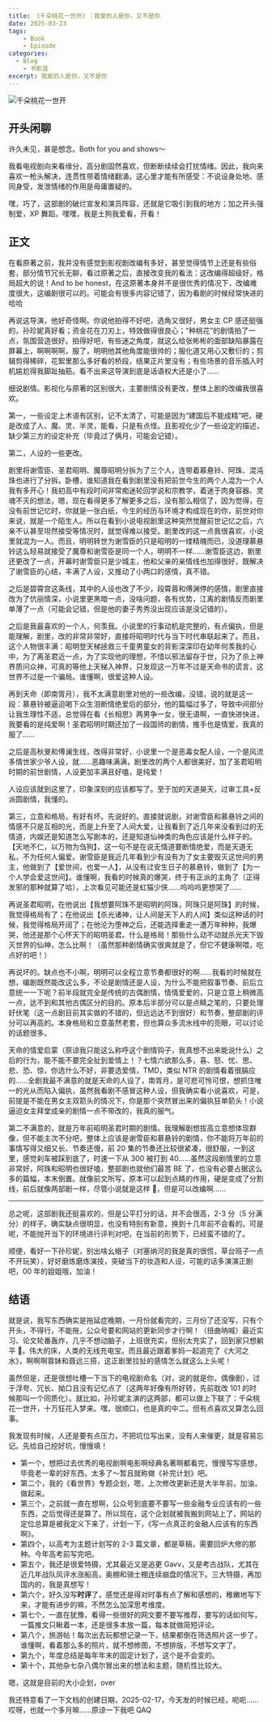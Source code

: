 ```yaml
---
title: 《千朵桃花一世开》｜我爱的人是你，又不是你
date: 2025-03-23
tags: 
	- Book
	- Episode
categories: 
  - Blog
    - 书影音
excerpt: 我爱的人是你，又不是你
---
```



![千朵桃花一世开](/images/千朵桃花一世开.jpg)

## 开头闲聊
许久未见，甚是想念。Both for you and shows～

我看电视剧向来看缘分，高分剧固然喜欢，但断断续续会打扰情绪。因此，我向来喜欢一枪头解决，连贯性带着情绪翻涌，这心里才能有所感受：不说设身处地、感同身受，发泄情绪的作用是毋庸置疑的。

嘿，巧了，这部剧的破烂宣发和演员阵容，还就是它吸引到我的地方；加之开头强制爱，XP 舞蹈，嘿嘿，我是土狗我爱看，开看！


## 正文
在看原著之前，我并没有感觉到影视剧改编有多好，甚至觉得情节上还是有些俗套，部分情节冗长无聊，看过原著之后，直接改变我的看法：这改编得超级好，格局超大的说！And to be honest，在这原著本身并不是很优秀的情况下，改编难度很大，这编剧很可以的。可能会有很多内容记错了，因为看剧的时候经常快进的哈哈

再说这导演，他好奇怪啊。你说他拍得不好吧，选角又很好，男女主 CP 感还挺强的，孙珍妮真好看；资金花在刀刃上，特效做得很良心；“种桃花”的剧情拍了一点，氛围营造很好。拍得好吧，有些迷之角度，就这么给张彬彬的面部缺陷暴露在屏幕上，啊啊啊啊，服了，明明他其他角度能很帅的；服化道又用心又敷衍的；剪辑剪得稀碎，花絮里那么多好看的桥段，结果正片里没有；有些场景的音乐插入时机尴尬得我脚趾抽筋。看不出来这导演到底是话语权大还是小了……

细说剧情。影视化与原著的区别很大，主要剧情没有更改，整体上剧的改编我很喜欢。

第一，一些设定上术语有区别，记不太清了，可能是因为“建国后不能成精”吧，硬是改成了人、魔、灵、半灵，能看，只是有点怪。且影视化少了一些设定的描述，缺少第三方的设定补充（毕竟过了俩月，可能会记错）。

第二，人设的一些更改。

剧里将谢雪臣、圣君昭明、魔尊昭明分拆为了三个人，连带着慕悬铃、阿珠、混沌珠也进行了分拆。卧槽，谁知道我在看到剧里没有把前世今生的两个人混为一个人我有多开心！我初高中有段时间非常痴迷轮回学说和宗教学，着迷于肉身容器、灵魂不灭的想法，嗯，现在看得更多了解更多之后，没有那么相信了，因为觉得，在没有前世记忆时，你就是一张白纸，今生的经历与环境才构成现在的你，前世对你来说，就是一个陌生人。所以在看到小说电视剧里这种突然觉醒前世记忆之后，六亲不认甚至坦然接受等情况时，就觉得难以接受。剧里改的这一点我很喜欢，小说里就混为一人。而且，明明转世为谢雪臣的只是昭明的一缕精魄而已，没道理慕悬铃这么轻易就接受了魔尊和谢雪臣是同一个人，明明不一样……谢雪臣这边，剧里还更改了一点，开幕时谢雪臣只是少城主，他和父亲的亲情线也加得很好，既解决了谢雪臣的心结，丰满了人设，又推动了小两口的感情，真不错。

之后是碧霄宫这条线，其中的人设也改了不少，段霄蓉和傅渊停的感情，剧里直接改为了伉丽情深，小说里更黑暗一点，没啥问题，各有优势，江离的剧情反而剧里单薄了一点（可能会记错，但是他的妻子秀秀没出现应该是没记错的）。

之后是我最喜欢的一个人，何羡我。小说里的行事动机是完整的，有点偏执，但是能理解，剧里，改的非常非常好，直接将昭明时代与当下时代串联起来了。而且，这个人物很丰满：昭明登天梯拯救三千童男童女的背影深深印在幼年何羡我的心中，为了离圣君近一点，为了实现他的理想，不惜以邪法留存于世，只为了杀上神界质问众神，可真的等他上天梯入神界，只发现这一万年不过是天命书的谎言，这世界不过是一个骗局。谁懂啊，很爱这种人设。

再到天命（即南胥月），我不太满意剧里对他的一些改编，没错，说的就是这一段：慕悬铃被逼迫喝下众生泪断情绝爱后的部分，他的篇幅过多了，导致中间部分让我生理性不适，总觉得在看《长相思》两男争一女，很无语啊，一直快进快进，我要看的是纯爱啊！圣君昭明时期还加了一段国师的剧情，推手也是情爱，我真的服了……

之后是高秋旻和傅澜生线，改得非常好，小说里一个是恶毒女配人设，一个是风流多情世家少爷人设，就……恶趣味满满，剧里改的两个人都很美好，加了圣君昭明时期的前世剧情，人设更加丰满且好嗑，是纯爱！

人设应该就到这里了，印象深刻的应该都写了。至于加的天道昊天，过审工具+反派圆剧情，我懂的。

第三，立意和格局，有好有坏。先说好的。直接就说剧，对谢雪臣和慕悬铃之间的情感不只是互相的光，而是上升至了人间大爱，让我看到了近几年来没看到过的无情道，内娱还是知道怎么写剧本的，还是知道仙神类的角色应该是什么样子的。【天地不仁，以万物为刍狗】，这一句不是在说无情道要断情绝爱，而是天道无私，不为任何人偏爱。谢雪臣是我近几年看到少有没有为了女主要毁灭这世间的男主，他做到了【爱世间，也爱一人】，从没有过安生日子的慕悬铃，做到了【为一个人学会爱这世间】。谁懂啊，我看的时候真的爆哭，终于有正派的主角了（正得发邪的那种就算了哈），上次看见可能还是虹猫少侠……呜呜呜更想哭了……

再说圣君昭明，在他说出【我想要阿珠不是昭明的阿珠，阿珠只是阿珠】的时候，我觉得格局有了；在他说出【杀光诸神，让人间是天下人的人间】类似这种话的时候，我觉得格局开阔了；在他沦为堕神之后，还能选择重走一遭万年种种，我爆哭，他还是那个心怀天下的昭明圣君。什么是格局！那些什么动不动就杀光天下毁灭世界的仙神，怎么比啊！（虽然那种剧情确实很爽就是了，但它不健康啊喂，吃点好的吧！）

再说坏的。缺点也不小啊，明明可以全程立意节奏都很好的啊……我看的时候就在想，编剧既然能改这么多，不论是剧情还是人设，为什么不能把叙事节奏、前后立意统一一下呢？前半段就完全是传统的古偶剧情，情情爱爱的，只是立意上稍微高一点，达不到和其他古偶区分的目的。原本后半部分可以是点睛之笔的，只要处理好伏笔（这一点剧目前其实做的不错的，但远远达不到很好）和节奏，整部剧的评分可以再高的。本身格局和立意虽然老套，但也算众多流水线中的亮眼，可以讨论的话题很多。

天命的情爱启蒙（原谅我只能这么称呼这个剧情钩子，我真想不出来能说什么）之后的行为，能不能不要完全扯到爱情上！？七情六欲那么多，喜、怒、忧、思、悲、恐、惊，你选什么不好，非要选爱情，TMD，类似 NTR 的剧情看着很膈应的……全剧我最不满意的就是天命的人设了，南胥月，是可悲可怜可恨，想抓住唯一的光从而陷入偏执，虽然我看剧不感冒这种人设，但我确实看小说喜欢，可是，前提是不能在男女主双箭头的情况下，你是那个突然冒出来的偏执狂单箭头！小说逼迫女主拜堂成亲的剧情一点不带改的，我真的服气。

第二不满意的，就是万年前昭明圣君时期的剧情。我理解剧想拔高立意想体现群像，但不能主次不分吧，整体上应该是谢雪臣和慕悬铃的剧情，你不能将万年前的事情写得又细又长、节奏还慢，前 20 集的节奏还比较很紧凑，很舒服，一到这里，感觉刹车被踩到底了，时速一下从 300 被打到 40……虽然这段剧情里的立意非常好，阿珠和昭明也很好嗑，整部剧也就他们最苦 BE 了，也没有必要占据这么多的篇幅，本末倒置。就像前文所写，原本可以起到点睛的作用，硬是变成了分割线，前后就像两部剧一样，尽管小说就是这样 💩，但是可以改编啊……

---
总之呢，这部剧我还挺喜欢的，但是公平打分的话，并不会很高，2-3 分（5 分满分）的样子。确实缺点很明显，也没有特别有新意，换到十几年前不会看的。可是呢，不能抛开当下的环境进行评判对吧，在当前的形势下，已经蛮不错的了。

顺便，看好一下孙珍妮，别出啥幺蛾子（对塞纳河的我是真的很慌，草台班子一点不开玩笑），好好磨炼磨炼演技，突破当下的妆造和人设，可能的话多演演正剧吧，00 年的姐姐哦，加油！


## 结语
就是说，我写东西确实是拖延症晚期，一月份就看完的，三月份了还没写，只有个开头，不得行，不能拖，公众号要和网站的更新同步才行啊！（扭曲呐喊）最近实习、论文轮番轰炸，几乎不想动脑子，上班很充实，但别太充实了，回到家只想躺平 🛌。伟大的床，人类的无线充电宝。而且最近跟着爹妈一起追完了《大河之水》，啊啊啊蓉妹和聂远三搭，这正剧里拉扯的感情怎么就这么上头呢！

虽然但是，还是很想吐槽一下当下的电视剧命名（对，说的就是你，偶像剧），过于浮夸、冗长、拗口且没有记忆点了（这两年好像有所好转，先前耽改 101 的时候那叫一个同质化）。就比如，孙珍妮主演的这两部，都可以做上下联了：千朵桃花一世开，十万狂花入梦来。嘿，很顺口，也是真的中二。但有点喜欢又算怎么回事。

我发现有时候，人还是要有点压力，不把坑位写出来，没有人来催更，就是容易忘记。先给自己挖好坑，慢慢填！

- 第一个，想把过去优秀的电视剧啊电影啊经典名著啊都看完，慢慢写写感想，毕竟老一辈的好东西，太多了～暂且就称做《补完计划》吧。
- 第二个，我的《看世界》专题企划，嗯，上次修改更新还是大半年前，加油，做起来。
- 第三个，之前就一直在想啊，公众号到底要不要写一些金融专业应该有的一些东西，之后觉得还是算了。所以现在，这个企划就被我搬到网站上了，网站的定位总算是被我定义下来了，计划一下，《写一点真正的金融人应该有的东西啊》。
- 第四个，以高考为主题计划写的 2-3 篇文章，都是草稿，需要回炉大修的那种。今年高考前写完吧。
- 第五个，我还是很爱特摄，尤其最近又是追更 Gavv，又是考古战队，尤其在近几年战队风评水涨船高，奥棚和骑士棚连续崩盘的情况下。三大特摄，再加国内的，我是真想写！
- 第六个，好久没写**时评**了，感觉还是得对时事有点了解和感想的，稚嫩地写下来，才能有进步的嘛，不然怎么加深思考维度。
- 第七个，一直在犹豫，看得一些很好的网文要不要写推荐，要写的话如何写，一篇推文只瞅着一本，还是很多本放一篇，每本就做简短评论。
- 第八个，旅游帖！每次出去玩都想记录一下，结果都倒在筛选照片这一步了，谁懂啊，看着那么多的照片，就不想修图，不想排版，不想写文字了。
- 第九个，年度总结是每年年末的固定计划了，这个是不会变的。
- 第十个，其他杂七杂八偶尔冒出来的想法和主题，随机性比较大。

嗯，这就是目前的大小企划，over

我还特意看了一下文档的创建日期，2025-02-17，今天发的时候已经，呃呃……哎呀，也就一个多月嘛……原谅一下我吧 QAQ
